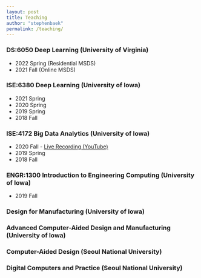 ```yaml
---
layout: post
title: Teaching
author: "stephenbaek"
permalink: /teaching/
---
```


### DS:6050 Deep Learning (University of Virginia)
-  2022 Spring (Residential MSDS)
-  2021 Fall (Online MSDS)

### ISE:6380 Deep Learning (University of Iowa)
-  2021 Spring
-  2020 Spring
-  2019 Spring
-  2018 Fall

### ISE:4172 Big Data Analytics (University of Iowa)
-  2020 Fall - [Live Recording (YouTube)](https://www.youtube.com/playlist?list=PLrEiIaEEneoGKUNmoVncdzJ1hSgbwfBAC)
-  2019 Spring
-  2018 Fall

### ENGR:1300 Introduction to Engineering Computing (University of Iowa)
- 2019 Fall

### Design for Manufacturing (University of Iowa)

### Advanced Computer-Aided Design and Manufacturing (University of Iowa)

### Computer-Aided Design (Seoul National University)

### Digital Computers and Practice (Seoul National University)